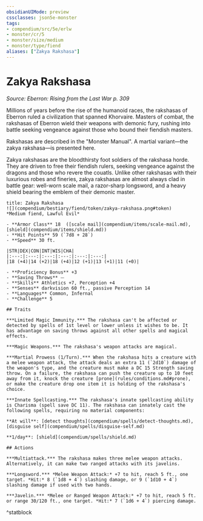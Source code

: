 ```yaml
---
obsidianUIMode: preview
cssclasses: json5e-monster
tags:
- compendium/src/5e/erlw
- monster/cr/5
- monster/size/medium
- monster/type/fiend
aliases: ["Zakya Rakshasa"]
---
```

# Zakya Rakshasa
*Source: Eberron: Rising from the Last War p. 309*  

Millions of years before the rise of the humanoid races, the rakshasas of Eberron ruled a civilization that spanned Khorvaire. Masters of combat, the rakshasas of Eberron wield their weapons with demonic fury, rushing into battle seeking vengeance against those who bound their fiendish masters.

Rakshasas are described in the "Monster Manual". A martial variant—the zakya rakshasa—is presented here.

Zakya rakshasas are the bloodthirsty foot soldiers of the rakshasa horde. They are driven to free their fiendish rulers, seeking vengeance against the dragons and those who revere the couatls. Unlike other rakshasas with their luxurious robes and fineries, zakya rakshasas are almost always clad in battle gear: well-worn scale mail, a razor-sharp longsword, and a heavy shield bearing the emblem of their demonic master.

```ad-statblock
title: Zakya Rakshasa
![](compendium/bestiary/fiend/token/zakya-rakshasa.png#token)
*Medium fiend, Lawful Evil*

- **Armor Class** 18  ([scale mail](compendium/items/scale-mail.md), [shield](compendium/items/shield.md))
- **Hit Points** 59 (`7d8 + 28`)
- **Speed** 30 ft.

|STR|DEX|CON|INT|WIS|CHA|
|:---:|:---:|:---:|:---:|:---:|:---:|
|18 (+4)|14 (+2)|18 (+4)|12 (+1)|13 (+1)|11 (+0)|

- **Proficiency Bonus** +3
- **Saving Throws** ⏤
- **Skills** Athletics +7, Perception +4
- **Senses** darkvision 60 ft., passive Perception 14
- **Languages** Common, Infernal
- **Challenge** 5

## Traits

***Limited Magic Immunity.*** The rakshasa can't be affected or detected by spells of 1st level or lower unless it wishes to be. It has advantage on saving throws against all other spells and magical effects.

***Magic Weapons.*** The rakshasa's weapon attacks are magical.

***Martial Prowess (1/Turn).*** When the rakshasa hits a creature with a melee weapon attack, the attack deals an extra 11 (`2d10`) damage of the weapon's type, and the creature must make a DC 15 Strength saving throw. On a failure, the rakshasa can push the creature up to 10 feet away from it, knock the creature [prone](rules/conditions.md#prone), or make the creature drop one item it is holding of the rakshasa's choice.

***Innate Spellcasting.*** The rakshasa's innate spellcasting ability is Charisma (spell save DC 11). The rakshasa can innately cast the following spells, requiring no material components:

**At will**: [detect thoughts](compendium/spells/detect-thoughts.md), [disguise self](compendium/spells/disguise-self.md)

**1/day**: [shield](compendium/spells/shield.md)

## Actions

***Multiattack.*** The rakshasa makes three melee weapon attacks. Alternatively, it can make two ranged attacks with its javelins.

***Longsword.*** *Melee Weapon Attack:* +7 to hit, reach 5 ft., one target. *Hit:* 8 (`1d8 + 4`) slashing damage, or 9 (`1d10 + 4`) slashing damage if used with two hands.

***Javelin.*** *Melee or Ranged Weapon Attack:* +7 to hit, reach 5 ft. or range 30/120 ft., one target. *Hit:* 7 (`1d6 + 4`) piercing damage.
```
^statblock